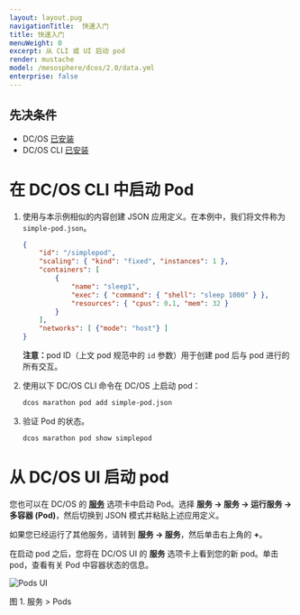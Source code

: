 ```yaml
---
layout: layout.pug
navigationTitle:  快速入门
title: 快速入门
menuWeight: 0
excerpt: 从 CLI 或 UI 启动 pod
render: mustache
model: /mesosphere/dcos/2.0/data.yml
enterprise: false
---
```


## 先决条件
- DC/OS [已安装](/mesosphere/dcos/cn/2.0/installing/)
- DC/OS CLI [已安装](/mesosphere/dcos/cn/2.0/cli/install/)

# 在 DC/OS CLI 中启动 Pod

1. 使用与本示例相似的内容创建 JSON 应用定义。在本例中，我们将文件称为 `simple-pod.json`。

    ```json
    {
        "id": "/simplepod",
        "scaling": { "kind": "fixed", "instances": 1 },
        "containers": [
            {
                "name": "sleep1",
                "exec": { "command": { "shell": "sleep 1000" } },
                "resources": { "cpus": 0.1, "mem": 32 }
            }
        ],
        "networks": [ {"mode": "host"} ]
    }
    ```

    <p class="message--note"><strong>注意：</strong>pod ID（上文 pod 规范中的 <code>id</code> 参数）用于创建 pod 后与 pod 进行的所有交互。</p>

1. 使用以下 DC/OS CLI 命令在 DC/OS 上启动 pod：

    ```bash
    dcos marathon pod add simple-pod.json
    ```

1. 验证 Pod 的状态。

    ```bash
    dcos marathon pod show simplepod
    ```

# 从 DC/OS UI 启动 pod

您也可以在 DC/OS 的 [**服务**](/mesosphere/dcos/cn/2.0/gui/) 选项卡中启动 Pod。选择 **服务 -> 服务 -> 运行服务 -> 多容器 (Pod)**，然后切换到 JSON 模式并粘贴上述应用定义。

如果您已经运行了其他服务，请转到 **服务 -> 服务**，然后单击右上角的 **+**。

在启动 pod 之后，您将在 DC/OS UI 的 **服务** 选项卡上看到您的新 pod。单击 pod，查看有关 Pod 中容器状态的信息。

![Pods UI](/mesosphere/dcos/2.0/img/pods-service-dashboard.png)

图 1. 服务 > Pods
